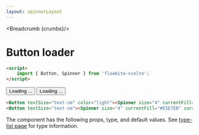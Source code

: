 ```yaml
---
layout: spinnerLayout
---
```


<script>
  import Htwo from '../utils/Htwo.svelte'
  import { Button, Spinner, Table, TableDefaultRow, Breadcrumb } from '$lib/index';
  import componentProps from '../props/Button.json'
  // Props table
  let items = componentProps.props
	let propHeader = ['Name', 'Type', 'Default']
	
	let divClass='w-full relative overflow-x-auto shadow-md sm:rounded-lg'

  let crumbs = [
    {
      label:'Home',
      href:'/'
    },
    {
      label:'Buttons',
      href:'/buttons/'
    },
    {
      label:'Loader button',
      href:'/buttons/button-loader'
    },
    },
  ]
</script>

<Breadcrumb {crumbs}/>

<h1 class="text-3xl w-full dark:text-white py-8">Button loader</h1>

```html
<script>
	import { Button, Spinner } from 'flowbite-svelte';
</script>
```

<Htwo label="Loaders" />

<div class="container w-full rounded-xl my-4 mx-auto bg-gradient-to-r bg-white dark:bg-gray-900 border border-gray-200 dark:border-gray-700 p-2 sm:p-6">

<Button textSize="text-sm" color="light" ><Spinner size="4" currentFill="#E5E7EB" currentColor="#1C64F2" />Loading ...</Button>
<Button textSize="text-sm"><Spinner size="4" currentFill="#E5E7EB" currentColor="#fff" />Loading ...</Button>

</div>

```html
<Button textSize="text-sm" color="light"><Spinner size="4" currentFill="#E5E7EB" currentColor="#1C64F2" />Loading ...</Button>
<Button textSize="text-sm"><Spinner size="4" currentFill="#E5E7EB" currentColor="#fff" />Loading ...</Button>
```

<Htwo label="Props" />

<p>The component has the following props, type, and default values. See <a href="/type-list" class="text-blue-600 hover:underline dark:text-blue-500">type-list page</a> for type information.</p>

<Table header={propHeader} {divClass} >
  <TableDefaultRow {items} rowState='hover' />
</Table>
